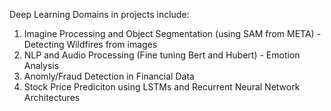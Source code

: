 Deep Learning Domains in projects include:
1. Imagine Processing and Object Segmentation (using SAM from META) - Detecting Wildfires from images 
2. NLP and Audio Processing (Fine tuning Bert and Hubert) - Emotion Analysis 
3. Anomly/Fraud Detection in Financial Data
4. Stock Price Prediciton using LSTMs and Recurrent Neural Network Architectures

